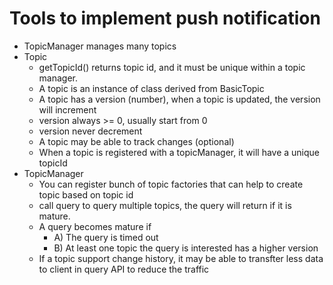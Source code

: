# Tools to implement push notification

* TopicManager manages many topics
* Topic
    * getTopicId() returns topic id, and it must be unique within a topic manager.
    * A topic is an instance of class derived from BasicTopic
    * A topic has a version (number), when a topic is updated, the version will increment
    * version always >= 0, usually start from 0
    * version never decrement
    * A topic may be able to track changes (optional)
    * When a topic is registered with a topicManager, it will have a unique topicId
* TopicManager
    * You can register bunch of topic factories that can help to create topic based on topic id
    * call query to query multiple topics, the query will return if it is mature.
    * A query becomes mature if
        * A) The query is timed out
        * B) At least one topic the query is interested has a higher version
    * If a topic support change history, it may be able to transfter less data to client in query API to reduce the traffic




